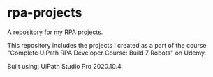 # rpa-projects
A repository for my RPA projects.

This repository includes the projects i created as a part of the course "Complete UiPath RPA Developer Course: Build 7 Robots" on Udemy.  


Built using: UiPath Studio Pro 2020.10.4
